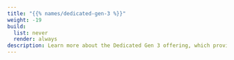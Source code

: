 ```yaml
---
title: "{{% names/dedicated-gen-3 %}}"
weight: -19
build:
  list: never
  render: always
description: Learn more about the Dedicated Gen 3 offering, which provides a redundant configuration with at least 3 virtual machine instances for your production environment.
---
```

